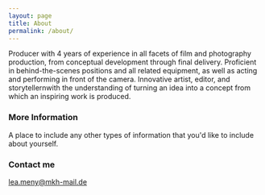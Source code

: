 ```yaml
---
layout: page
title: About
permalink: /about/
---
```


Producer with 4 years of experience in all facets of film and photography production, from conceptual development through final delivery. Proficient in behind-the-scenes positions and all related equipment, as well as acting and performing in front of the camera. Innovative artist, editor, and storytellernwith the understanding of turning an idea into a concept from which an inspiring work is produced.

### More Information

A place to include any other types of information that you'd like to include about yourself.

### Contact me

[lea.meny@mkh-mail.de](mailto:lea.meny@mkh-mail.de)
